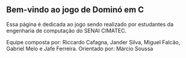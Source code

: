 ## Bem-vindo ao jogo de Dominó em C

Essa página é dedicada ao jogo sendo realizado por estudantes da engenharia de computação do SENAI CIMATEC. 

Equipe composta por: Riccardo Cafagna, Jander Silva, Miguel Falcão, Gabriel Melo e Jafe Ferreira. 
Orientado por: Márcio Soussa

